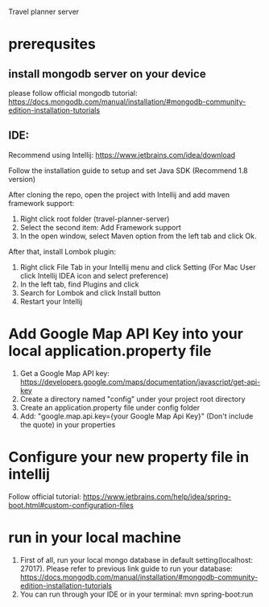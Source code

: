 Travel planner server

# prerequsites
## install mongodb server on your device
please follow official mongodb tutorial:
https://docs.mongodb.com/manual/installation/#mongodb-community-edition-installation-tutorials

## IDE: 
Recommend using Intellij: https://www.jetbrains.com/idea/download

Follow the installation guide to setup and set Java SDK (Recommend 1.8 version)

After cloning the repo, open the project with Intellij and add maven framework support:

1. Right click root folder (travel-planner-server)
2. Select the second item: Add Framework support
3. In the open window, select Maven option from the left tab and click Ok.

After that, install Lombok plugin:

1. Right click File Tab in your Intellij menu and click Setting (For Mac User click Intellij IDEA icon and select preference)
2. In the left tab, find Plugins and click
3. Search for Lombok and click Install button
4. Restart your Intellij

# Add Google Map API Key into your local application.property file
1. Get a Google Map API key: https://developers.google.com/maps/documentation/javascript/get-api-key
2. Create a directory named "config" under your project root directory
3. Create an application.property file under config folder
4. Add: "google.map.api.key={your Google Map Api Key}" (Don't include the quote) in your properties

# Configure your new property file in intellij
Follow official tutorial: https://www.jetbrains.com/help/idea/spring-boot.html#custom-configuration-files

# run in your local machine
1. First of all, run your local mongo database in default setting(localhost: 27017). Please refer to previous link guide to run your database: https://docs.mongodb.com/manual/installation/#mongodb-community-edition-installation-tutorials
2. You can run through your IDE or in your terminal: mvn spring-boot:run
